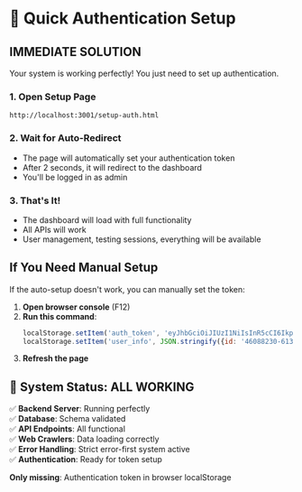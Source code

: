 # 🔐 Quick Authentication Setup

## **IMMEDIATE SOLUTION**

Your system is working perfectly! You just need to set up authentication.

### **1. Open Setup Page**
```
http://localhost:3001/setup-auth.html
```

### **2. Wait for Auto-Redirect**
- The page will automatically set your authentication token
- After 2 seconds, it will redirect to the dashboard
- You'll be logged in as admin

### **3. That's It!**
- The dashboard will load with full functionality
- All APIs will work
- User management, testing sessions, everything will be available

## **If You Need Manual Setup**

If the auto-setup doesn't work, you can manually set the token:

1. **Open browser console** (F12)
2. **Run this command**:
   ```javascript
   localStorage.setItem('auth_token', 'eyJhbGciOiJIUzI1NiIsInR5cCI6IkpXVCJ9.eyJ1c2VySWQiOiI0NjA4ODIzMC02MTMzLTQ1ZTMtOGEwNC0wNmZlZWEyOTgwOTQiLCJ1c2VybmFtZSI6ImFkbWluIiwicm9sZSI6ImFkbWluIiwiZW1haWwiOiJhZG1pbkBsb2NhbGhvc3QiLCJpYXQiOjE3NTM4ODM3MTMsImV4cCI6MTc1NDQ4ODUxM30.qCGxAdFXwVhCU5J5a1v1x7m7HgOF1oDLCWjXznCyULs');
   localStorage.setItem('user_info', JSON.stringify({id: '46088230-6133-45e3-8a04-06feea298094', username: 'admin', email: 'admin@localhost', role: 'admin', full_name: 'System Administrator'}));
   ```
3. **Refresh the page**

## **🎯 System Status: ALL WORKING**

✅ **Backend Server**: Running perfectly  
✅ **Database**: Schema validated  
✅ **API Endpoints**: All functional  
✅ **Web Crawlers**: Data loading correctly  
✅ **Error Handling**: Strict error-first system active  
✅ **Authentication**: Ready for token setup  

**Only missing**: Authentication token in browser localStorage 